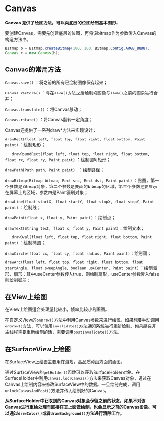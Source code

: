 # Canvas

**Canvas 提供了绘图方法，可以向底层的位图绘制基本图形。**

要创建Canvas，需要先创建底层的位图，再将该bitmap作为参数传入Canvas的构造方法中。

``` java
Bitmap b = Bitmap.createBitmap(100, 100, Bitmap.Config.ARGB_8888);
Canvas c = new Canvas(b);
```

## Canvas的常用方法
`Canvas.save()` ：将之前的所有已绘制图像保存起来；

`Canvas.restore()` ：将在`save()`方法之后绘制的图像与`save()`之前的图像进行合并；

`Canvas.translate()` ：将Canvas移动；

`Canvas.rotate()` ：将Canvas翻转一定角度；



Canvas还提供了一系列draw*方法来实现设计：

`drawRect(float left, float top, float right, float bottom, Paint paint)` ：绘制矩形；

`	drawRoundRect(float left, float top, float right, float bottom, float rx, float ry, Paint paint)` ：绘制圆角矩形；

`drawPath(Path path, Paint paint) ` ：绘制路径；

`drawBitmap(Bitmap bitmap, Rect src, Rect dst, Paint paint)` ：贴图，第一个参数是Bitmap对象，第二个参数是要画的bitmap的区域，第三个参数是要显示在屏幕上的区域，参数四是Paint画刷对象；

`drawLine(float startX, float startY, float stopX, float stopY, Paint paint)` ：绘制线；

`drawPoint(float x, float y, Paint paint)` ：绘制点；

`drawText(String text, float x, float y, Paint paint)`：绘制文本；

`	drawOval(float left, float top, float right, float bottom, Paint paint)` ：绘制椭圆；

`drawCircle(float cx, float cy, float radius, Paint paint)`：绘制圆；

`drawArc(float left, float top, float right, float bottom, float startAngle, float sweepAngle, boolean useCenter, Paint paint)` ：绘制弧形、扇形；其中useCenter参数传入true，则绘制扇形，useCenter参数传入false则绘制弧形；

## 在View上绘图

在View上绘图适合处理量比较小，帧率比较小的画图。

在自定义View的`onDraw()`方法中利用Canvas参数来进行绘图。如果想要手动调用`onDraw()`方法，可以使用`invalidate()`方法通知系统进行重新绘制。如果是在非主线程需要重新绘制的话，需要调用`postInvalidate()`方法。

## 在SurfaceView上绘图

在SurfaceView上绘图主要用在游戏，高品质动画方面的画图。

通过SurfaceView的`getHolder()`函数可以获取SurfaceHolder对象。在SurfaceHolder中利用`Canvas.lockCanvas()`方法来获取Canvas对象，通过在Canvas上绘制内容来修改SurfaceView中的数据。一旦绘制完成，调用`unlockCanvasAndPost()`方法并传入绘制好的Canvas。

**从SurfaceHolder中获取到的Canvas对象会保留之前的状态，如果不对该Canvas进行重绘处理而直接在其上面做绘制，也会显示之前的Canvas图像。可以通过`drawColor()`或者`drawBackground()`方法进行清除工作。**



